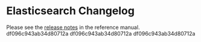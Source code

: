 # Elasticsearch Changelog

Please see the [release notes](https://www.elastic.co/guide/en/elasticsearch/reference/current/es-release-notes.html) in the reference manual.
df096c943ab34d80712a
df096c943ab34d80712a
df096c943ab34d80712a

